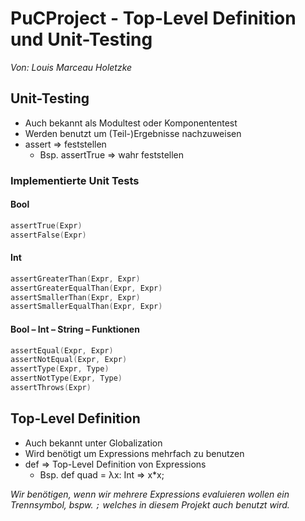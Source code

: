 # PuCProject - Top-Level Definition und Unit-Testing
*Von: Louis Marceau Holetzke*

## Unit-Testing

- Auch bekannt als Modultest oder Komponententest
- Werden benutzt um (Teil-)Ergebnisse nachzuweisen
- assert ⇒ feststellen
    - Bsp. assertTrue ⇒ wahr feststellen

### Implementierte Unit Tests

#### Bool
```kotlin
assertTrue(Expr)
assertFalse(Expr)
```

#### Int
```kotlin
assertGreaterThan(Expr, Expr)
assertGreaterEqualThan(Expr, Expr)
assertSmallerThan(Expr, Expr)
assertSmallerEqualThan(Expr, Expr)
```

#### Bool – Int – String – Funktionen
```kotlin
assertEqual(Expr, Expr)
assertNotEqual(Expr, Expr)
assertType(Expr, Type)
assertNotType(Expr, Type)
assertThrows(Expr)
```

## Top-Level Definition
- Auch bekannt unter Globalization
- Wird benötigt um Expressions mehrfach zu benutzen
- def ⇒ Top-Level Definition von Expressions
    - Bsp. def quad = λx: Int => x*x;
    
*Wir benötigen, wenn wir mehrere Expressions evaluieren wollen ein Trennsymbol, bspw. `;` welches in diesem Projekt auch benutzt wird.*

